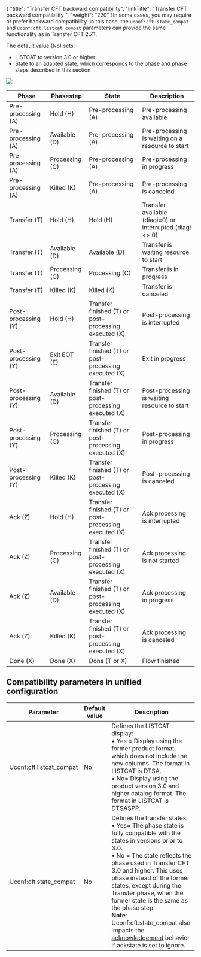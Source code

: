 {
    "title": "Transfer CFT backward compatibility",
    "linkTitle": "Transfer CFT backward compatibility ",
    "weight": "220"
}In some cases, you may require or prefer backward compatibility. In this case, the `uconf:cft.state_compat` and `uconf:cft.listcat_compat` parameters can provide the same functionality as in Transfer CFT 2.7.1.

The default value (No) sets:

- LISTCAT to version 3.0 or higher
- State to an adapted state, which corresponds to the phase and phase steps described in this section

![](/Images/TransferCFT/temp_compat.png)


| Phase  | Phasestep  | State  | Description  |
| --- | --- | --- | --- |
| Pre-processing (A)  | Hold (H)  | Pre-processing (A)  | Pre-processing available  |
| Pre-processing (A)  | Available (D)  | Pre-processing (A)  | Pre-processing is waiting on a resource to start  |
| Pre-processing (A)  | Processing (C)  | Pre-processing (A)  | Pre-processing in progress  |
| Pre-processing (A)  | Killed (K)  | Pre-processing (A)  | Pre-processing is canceled  |
| Transfer (T)  | Hold (H)  | Hold (H)  | Transfer available (diagi=0) or interrupted (diagi &lt;&gt; 0)  |
| Transfer (T)  | Available (D)  | Available (D)  | Transfer is waiting resource to start  |
| Transfer (T)  | Processing (C)  | Processing (C)  | Transfer is in progress  |
| Transfer (T)  | Killed (K)  | Killed (K)  | Transfer is canceled  |
| Post-processing (Y)  | Hold (H)  | Transfer finished (T) or post-processing executed (X)  | Post-processing is interrupted  |
| Post-processing (Y)  | Exit EOT (E)  | Transfer finished (T) or post-processing executed (X)  | Exit in progress  |
| Post-processing (Y)  | Available (D)  | Transfer finished (T) or post-processing executed (X)  | Post-processing is waiting resource to start  |
| Post-processing (Y)  | Processing (C)  | Transfer finished (T) or post-processing executed (X)  | Post-processing in progress  |
| Post-processing (Y)  | Killed (K)  | Transfer finished (T) or post-processing executed (X)  | Post-processing is canceled  |
| Ack (Z)  | Hold (H)  | Transfer finished (T) or post-processing executed (X)  | Ack processing is interrupted  |
| Ack (Z)  | Processing (C)  | Transfer finished (T) or post-processing executed (X)  | Ack processing is not started  |
| Ack (Z)  | Available (D)  | Transfer finished (T) or post-processing executed (X)  | Ack processing in progress  |
| Ack (Z)  | Killed (K)  | Transfer finished (T) or post-processing executed (X)  | Ack processing is canceled  |
| Done (X)  | Done (X)  | Done (T or X)  | Flow finished  |


<span id="Compatibility unified configuration parameters"></span>

Compatibility parameters in unified configuration
-------------------------------------------------


| Parameter  | Default value  | Description  |
| --- | --- | --- |
| Uconf:cft.listcat_compat  | No  | Defines the LISTCAT display:<br/> • Yes = Display using the former product format, which does not include the new columns. The format in LISTCAT is DTSA.<br/> • No= Display using the product version 3.0 and higher catalog format. The format in LISTCAT is DTSASPP. |
| Uconf:cft.state_compat  | No  | Defines the transfer states:<br/> • Yes= The phase state is fully compatible with the states in versions prior to 3.0.<br/> • No = The state reflects the phase used in Transfer CFT 3.0 and higher. This uses phase instead of the former states, except during the Transfer phase, when the former state is the same as the phase step.<br/> ****Note****: Uconf:cft.state_compat also impacts the [acknowledgement](../ack_phase) behavior if ackstate is set to ignore. |

